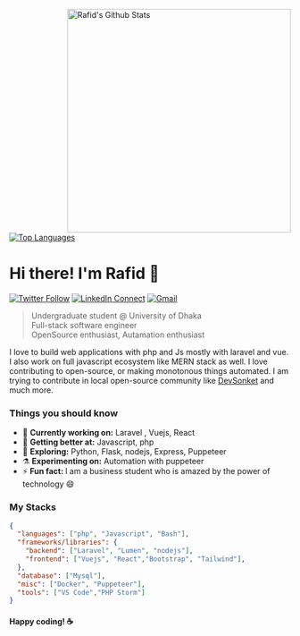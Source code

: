 [<img align="right" width="400" src="https://github-readme-stats.vercel.app/api?username=princerafid01&&show_icons=true&theme=tokyonight&count_private=true" alt="Rafid's Github Stats"/>](https://github.com/princerafid01)
[![Top Languages](https://github-readme-stats.vercel.app/api/top-langs/?username=princerafid01&layout=compact)]()

# Hi there! I'm Rafid 👋

[![Twitter Follow](https://img.shields.io/badge/dynamic/json.svg?color=222244&labelColor=000000&logo=twitter&logoColor=f5f7fe&label=&query=%24[0].followers_count&url=https%3A%2F%2Fcdn.syndication.twimg.com%2Fwidgets%2Ffollowbutton%2Finfo.json%3Fscreen_names%3DMahmudRafid2&suffix=%20Followers)](https://twitter.com/MahmudRafid2)
[![LinkedIn Connect](https://img.shields.io/badge/%20-Connect-black?color=222244&labelColor=000000&logo=linkedin&logoColor=f5f7fe)](https://www.linkedin.com/in/mahmud-rafid/)
[![Gmail](https://img.shields.io/badge/%20-Send%20Mail-black?color=222244&labelColor=000000&logo=gmail&logoColor=f5f7fe)](mailto:mahmudrafid02@gmail.com?subject=From%20GitHub&&body=Hi,%20there.%20Found%20you%20on%20GitHub!%20Let's%20talk%20about...)

> Undergraduate student @ University of Dhaka <br />
> Full-stack software engineer <br />
> OpenSource enthusiast, Autamation enthusiast

I love to build web applications with php and Js mostly with laravel and vue. I also work on full javascript ecosystem like MERN stack as well. I love contributing to open-source, or making monotonous things automated. I am trying to contribute in  local open-source community like [DevSonket](https://devsonket.com) and much more.

### Things you should know

- 🔭 <b>Currently working on:</b> Laravel , Vuejs, React
- 🌱 <b>Getting better at:</b> Javascript, php
- 🤔 <b>Exploring:</b> Python, Flask, nodejs, Express, Puppeteer
- ⚗️ <b>Experimenting on:</b> Automation with puppeteer
- ⚡ <b>Fun fact: </b> I am a business student who is amazed by the power of technology 😄
### My Stacks

```json
{
  "languages": ["php", "Javascript", "Bash"],
  "frameworks/libraries": {
    "backend": ["Laravel", "Lumen", "nodejs"],
    "frontend": ["Vuejs", "React","Bootstrap", "Tailwind"], 
  },
  "database": ["Mysql"],
  "misc": ["Docker", "Puppeteer"],
  "tools": ["VS Code","PHP Storm"]
}
```

#### Happy coding! :coffee:
